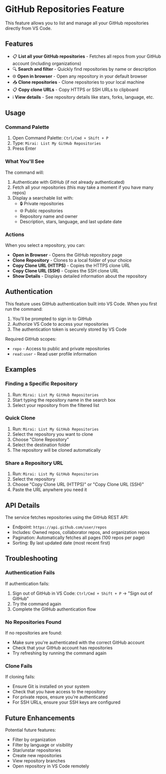 # GitHub Repositories Feature

This feature allows you to list and manage all your GitHub repositories directly from VS Code.

## Features

- 📋 **List all your GitHub repositories** - Fetches all repos from your GitHub account (including organizations)
- 🔍 **Search and filter** - Quickly find repositories by name or description
- 🌐 **Open in browser** - Open any repository in your default browser
- 📥 **Clone repositories** - Clone repositories to your local machine
- 📋 **Copy clone URLs** - Copy HTTPS or SSH URLs to clipboard
- ℹ️ **View details** - See repository details like stars, forks, language, etc.

## Usage

### Command Palette

1. Open Command Palette: `Ctrl/Cmd + Shift + P`
2. Type: `Mirai: List My GitHub Repositories`
3. Press Enter

### What You'll See

The command will:
1. Authenticate with GitHub (if not already authenticated)
2. Fetch all your repositories (this may take a moment if you have many repos)
3. Display a searchable list with:
   - 🔒 Private repositories
   - 🌐 Public repositories
   - Repository name and owner
   - Description, stars, language, and last update date

### Actions

When you select a repository, you can:

- **Open in Browser** - Opens the GitHub repository page
- **Clone Repository** - Clones to a local folder of your choice
- **Copy Clone URL (HTTPS)** - Copies the HTTPS clone URL
- **Copy Clone URL (SSH)** - Copies the SSH clone URL
- **Show Details** - Displays detailed information about the repository

## Authentication

This feature uses GitHub authentication built into VS Code. When you first run the command:

1. You'll be prompted to sign in to GitHub
2. Authorize VS Code to access your repositories
3. The authentication token is securely stored by VS Code

Required GitHub scopes:
- `repo` - Access to public and private repositories
- `read:user` - Read user profile information

## Examples

### Finding a Specific Repository

1. Run: `Mirai: List My GitHub Repositories`
2. Start typing the repository name in the search box
3. Select your repository from the filtered list

### Quick Clone

1. Run: `Mirai: List My GitHub Repositories`
2. Select the repository you want to clone
3. Choose "Clone Repository"
4. Select the destination folder
5. The repository will be cloned automatically

### Share a Repository URL

1. Run: `Mirai: List My GitHub Repositories`
2. Select the repository
3. Choose "Copy Clone URL (HTTPS)" or "Copy Clone URL (SSH)"
4. Paste the URL anywhere you need it

## API Details

The service fetches repositories using the GitHub REST API:
- Endpoint: `https://api.github.com/user/repos`
- Includes: Owned repos, collaborator repos, and organization repos
- Pagination: Automatically fetches all pages (100 repos per page)
- Sorting: By last updated date (most recent first)

## Troubleshooting

### Authentication Fails

If authentication fails:
1. Sign out of GitHub in VS Code: `Ctrl/Cmd + Shift + P` → "Sign out of GitHub"
2. Try the command again
3. Complete the GitHub authentication flow

### No Repositories Found

If no repositories are found:
- Make sure you're authenticated with the correct GitHub account
- Check that your GitHub account has repositories
- Try refreshing by running the command again

### Clone Fails

If cloning fails:
- Ensure Git is installed on your system
- Check that you have access to the repository
- For private repos, ensure you're authenticated
- For SSH URLs, ensure your SSH keys are configured

## Future Enhancements

Potential future features:
- Filter by organization
- Filter by language or visibility
- Star/unstar repositories
- Create new repositories
- View repository branches
- Open repository in VS Code remotely

